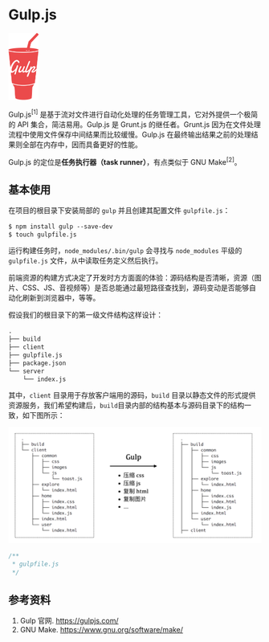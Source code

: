 # Gulp.js

<img src="./images/gulp-2x.png" style="width: 60px;" class="fl">

Gulp.js<sup>[1]</sup> 是基于流对文件进行自动化处理的任务管理工具，它对外提供一个极简的 API 集合，简洁易用。Gulp.js 是 Grunt.js 的继任者。Grunt.js 因为在文件处理流程中使用文件保存中间结果而比较缓慢。Gulp.js 在最终输出结果之前的处理结果则全部在内存中，因而具备更好的性能。

Gulp.js 的定位是**任务执行器（task runner）**，有点类似于 GNU Make<sup>[2]</sup>。

## 基本使用

在项目的根目录下安装局部的 `gulp` 并且创建其配置文件 `gulpfile.js`：

```
$ npm install gulp --save-dev
$ touch gulpfile.js
```

运行构建任务时，`node_modules/.bin/gulp` 会寻找与 `node_modules` 平级的 `gulpfile.js` 文件，从中读取任务定义然后执行。

前端资源的构建方式决定了开发时方方面面的体验：源码结构是否清晰，资源（图片、CSS、JS、音视频等）是否总能通过最短路径查找到，源码变动是否能够自动化刷新到浏览器中，等等。

假设我们的根目录下的第一级文件结构这样设计：

```
.
├── build
├── client
├── gulpfile.js
├── package.json
└── server
    └── index.js
```

其中，`client` 目录用于存放客户端用的源码，`build` 目录以静态文件的形式提供资源服务，我们希望构建后，`build`目录内部的结构基本与源码目录下的结构一致，如下图所示：

<img src="./images/dir-01-client-to-build.png">

```javascript
/**
 * gulpfile.js
 */

```

## 参考资料

1. Gulp 官网. https://gulpjs.com/
2. GNU Make. https://www.gnu.org/software/make/
